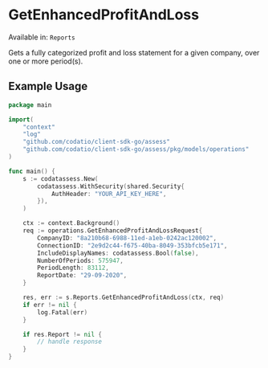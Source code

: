 # GetEnhancedProfitAndLoss
Available in: `Reports`

Gets a fully categorized profit and loss statement for a given company, over one or more period(s).

## Example Usage
```go
package main

import(
	"context"
	"log"
	"github.com/codatio/client-sdk-go/assess"
	"github.com/codatio/client-sdk-go/assess/pkg/models/operations"
)

func main() {
    s := codatassess.New(
        codatassess.WithSecurity(shared.Security{
            AuthHeader: "YOUR_API_KEY_HERE",
        }),
    )

    ctx := context.Background()    
    req := operations.GetEnhancedProfitAndLossRequest{
        CompanyID: "8a210b68-6988-11ed-a1eb-0242ac120002",
        ConnectionID: "2e9d2c44-f675-40ba-8049-353bfcb5e171",
        IncludeDisplayNames: codatassess.Bool(false),
        NumberOfPeriods: 575947,
        PeriodLength: 83112,
        ReportDate: "29-09-2020",
    }

    res, err := s.Reports.GetEnhancedProfitAndLoss(ctx, req)
    if err != nil {
        log.Fatal(err)
    }

    if res.Report != nil {
        // handle response
    }
}
```